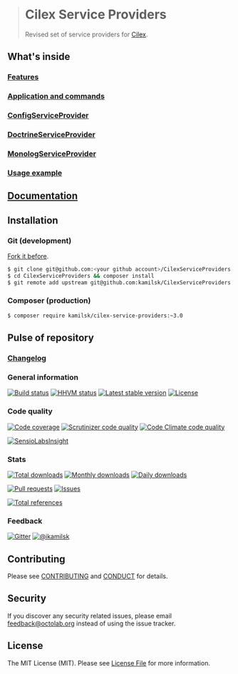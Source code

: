 > # Cilex Service Providers
>
> Revised set of service providers for [Cilex](https://github.com/Cilex/Cilex).

## What's inside

### [Features](docs/Features.md)

### [Application and commands](docs/AppAndCommands.md)

### [ConfigServiceProvider](docs/ConfigServiceProvider.md)

### [DoctrineServiceProvider](docs/DoctrineServiceProvider.md)

### [MonologServiceProvider](docs/MonologServiceProvider.md)

### [Usage example](docs/UsageExample.md)

## [Documentation](http://kamilsk.github.io/CilexServiceProviders/)

## Installation

### Git (development)

[Fork it before](https://github.com/kamilsk/CilexServiceProviders/fork).

```bash
$ git clone git@github.com:<your github account>/CilexServiceProviders.git
$ cd CilexServiceProviders && composer install
$ git remote add upstream git@github.com:kamilsk/CilexServiceProviders.git
```

### Composer (production)

```bash
$ composer require kamilsk/cilex-service-providers:~3.0
```

## Pulse of repository

### [Changelog](CHANGELOG.md)

### General information

[![Build status](https://travis-ci.org/kamilsk/CilexServiceProviders.svg)](https://travis-ci.org/kamilsk/CilexServiceProviders)
[![HHVM status](http://hhvm.h4cc.de/badge/kamilsk/cilex-service-providers.svg?style=flat)](http://hhvm.h4cc.de/package/kamilsk/cilex-service-providers)
[![Latest stable version](https://poser.pugx.org/kamilsk/cilex-service-providers/v/stable.png)](https://packagist.org/packages/kamilsk/cilex-service-providers)
[![License](https://poser.pugx.org/kamilsk/cilex-service-providers/license.png)](https://packagist.org/packages/kamilsk/cilex-service-providers)

### Code quality

[![Code coverage](https://scrutinizer-ci.com/g/kamilsk/CilexServiceProviders/badges/coverage.png?b=master)](https://scrutinizer-ci.com/g/kamilsk/CilexServiceProviders/?branch=master)
[![Scrutinizer code quality](https://scrutinizer-ci.com/g/kamilsk/CilexServiceProviders/badges/quality-score.png?b=master)](https://scrutinizer-ci.com/g/kamilsk/CilexServiceProviders/?branch=master)
[![Code Climate code quality](https://codeclimate.com/github/kamilsk/CilexServiceProviders/badges/gpa.svg)](https://codeclimate.com/github/kamilsk/CilexServiceProviders)

[![SensioLabsInsight](https://insight.sensiolabs.com/projects/6832873c-92a3-4d6f-a748-e3068332a61a/big.png)](https://insight.sensiolabs.com/projects/6832873c-92a3-4d6f-a748-e3068332a61a)

### Stats

[![Total downloads](https://poser.pugx.org/kamilsk/cilex-service-providers/downloads.png)](https://packagist.org/packages/kamilsk/cilex-service-providers)
[![Monthly downloads](https://poser.pugx.org/kamilsk/cilex-service-providers/d/monthly.png)](https://packagist.org/packages/kamilsk/cilex-service-providers)
[![Daily downloads](https://poser.pugx.org/kamilsk/cilex-service-providers/d/daily.png)](https://packagist.org/packages/kamilsk/cilex-service-providers)

[![Pull requests](http://issuestats.com/github/kamilsk/CilexServiceProviders/badge/pr?style=flat)](http://issuestats.com/github/kamilsk/CilexServiceProviders)
[![Issues](http://issuestats.com/github/kamilsk/CilexServiceProviders/badge/issue?style=flat)](http://issuestats.com/github/kamilsk/CilexServiceProviders)

[![Total references](https://www.versioneye.com/php/kamilsk:cilex-service-providers/reference_badge.svg)](https://www.versioneye.com/php/kamilsk:cilex-service-providers/references)

### Feedback

[![Gitter](https://badges.gitter.im/Join%20Chat.svg)](https://gitter.im/kamilsk/small-tools?utm_source=badge&utm_medium=badge&utm_campaign=pr-badge)
[![@ikamilsk](https://img.shields.io/badge/author-%40ikamilsk-blue.svg)](https://twitter.com/ikamilsk)

## Contributing

Please see [CONTRIBUTING](CONTRIBUTING.md) and [CONDUCT](CONDUCT.md) for details.

## Security

If you discover any security related issues, please email feedback@octolab.org instead of using the issue tracker.

## License

The MIT License (MIT). Please see [License File](LICENSE.md) for more information.
